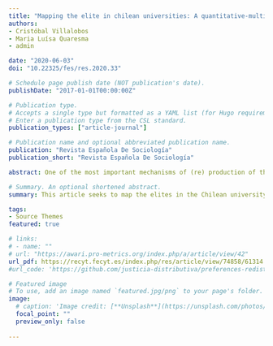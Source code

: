 ```yaml
---
title: "Mapping the elite in chilean universities: A quantitative-multidimensional analysis"
authors:
- Cristóbal Villalobos
- Maria Luísa Quaresma
- admin

date: "2020-06-03"
doi: "10.22325/fes/res.2020.33"

# Schedule page publish date (NOT publication's date).
publishDate: "2017-01-01T00:00:00Z"

# Publication type.
# Accepts a single type but formatted as a YAML list (for Hugo requirements).
# Enter a publication type from the CSL standard.
publication_types: ["article-journal"]

# Publication name and optional abbreviated publication name.
publication: "Revista Española De Sociología"
publication_short: "Revista Española De Sociología"

abstract: One of the most important mechanisms of (re) production of the elites is still education and, specifically, higher education. This article seeks to map the elites in the Chilean university field, identifying the main undergraduates programmes and universities where this group is concentrated and, furthermore, typifying how these institutions promote (or not) processes of mobility and reproduction of the elites. Through a diversified statistical analysis, it is concluded that the academic and social elites are mainly concentrated in two select groups. A few traditional institutions, with high prestige and a high level of selectivity; and in new institutions, privates and focused on capturing the country’s social high class. Additionally, the results show that the Chilean education system promotes low levels of social mobility of the elite, structured in a system that allows to perpetuate the reproduction processes of this group.

# Summary. An optional shortened abstract.
summary: This article seeks to map the elites in the Chilean university field, identifying the main undergraduates programmes and universities where this group is concentrated and, furthermore, typifying how these institutions promote (or not) processes of mobility and reproduction of the elites.

tags:
- Source Themes
featured: true

# links:
# - name: ""
# url: "https://awari.pro-metrics.org/index.php/a/article/view/42"
url_pdf: https://recyt.fecyt.es/index.php/res/article/view/74858/61314
#url_code: 'https://github.com/justicia-distributiva/preferences-redistribution-LA'

# Featured image
# To use, add an image named `featured.jpg/png` to your page's folder. 
image:
  # caption: 'Image credit: [**Unsplash**](https://unsplash.com/photos/jdD8gXaTZsc)'
  focal_point: ""
  preview_only: false
  
---
```

